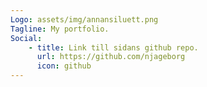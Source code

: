 ```yaml
---
Logo: assets/img/annansiluett.png
Tagline: My portfolio.
Social:
    - title: Link till sidans github repo.
      url: https://github.com/njageborg
      icon: github
---
```

